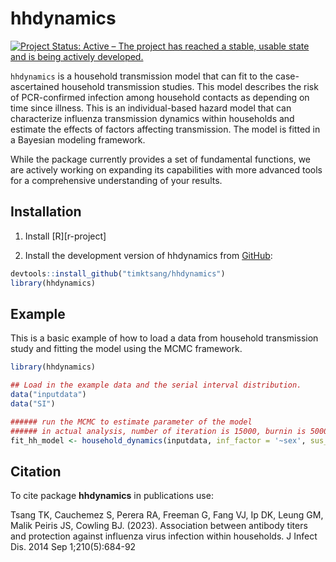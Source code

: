 
<!-- README.md is generated from README.Rmd. Please edit that file -->

# hhdynamics

[![Project Status: Active – The project has reached a stable, usable
state and is being actively
developed.](https://www.repostatus.org/badges/latest/active.svg)](https://www.repostatus.org/#active)

`hhdynamics` is a household transmission model that can fit to the
case-ascertained household transmission studies. This model describes
the risk of PCR-confirmed infection among household contacts as
depending on time since illness. This is an individual-based hazard
model that can characterize influenza transmission dynamics within
households and estimate the effects of factors affecting transmission.
The model is fitted in a Bayesian modeling framework.

While the package currently provides a set of fundamental functions, we
are actively working on expanding its capabilities with more advanced
tools for a comprehensive understanding of your results.

## Installation

1.  Install \[R\]\[r-project\]

2.  Install the development version of hhdynamics from
    [GitHub](https://github.com/timktsang/hhdynamics):

``` r
devtools::install_github("timktsang/hhdynamics")
library(hhdynamics)
```

## Example

This is a basic example of how to load a data from household
transmission study and fitting the model using the MCMC framework.

``` r
library(hhdynamics)

## Load in the example data and the serial interval distribution.
data("inputdata")
data("SI")

###### run the MCMC to estimate parameter of the model
###### in actual analysis, number of iteration is 15000, burnin is 5000, and thinning is 1
fit_hh_model <- household_dynamics(inputdata, inf_factor = '~sex', sus_factor = '~age',SI,n_iteration =  15000,burnin = 5000, thinning =  1)
```

## Citation

To cite package **hhdynamics** in publications use:

Tsang TK, Cauchemez S, Perera RA, Freeman G, Fang VJ, Ip DK, Leung GM,
Malik Peiris JS, Cowling BJ. (2023). Association between antibody titers
and protection against influenza virus infection within households. J
Infect Dis. 2014 Sep 1;210(5):684-92
